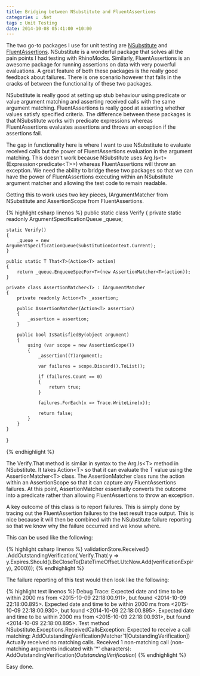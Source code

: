 ```yaml
---
title: Bridging between NSubstitute and FluentAssertions
categories : .Net
tags : Unit Testing
date: 2014-10-08 05:41:00 +10:00
---
```


The two go-to packages I use for unit testing are [NSubstitute][0] and [FluentAssertions][1]. NSubstitute is a wonderful package that solves all the pain points I had testing with RhinoMocks. Similarly, FluentAssertions is an awesome package for running assertions on data with very powerful evaluations. A great feature of both these packages is the really good feedback about failures. There is one scenario however that falls in the cracks of between the functionality of these two packages.

NSubstitute is really good at setting up stub behaviour using predicate or value argument matching and asserting received calls with the same argument matching. FluentAssertions is really good at asserting whether values satisfy specified criteria. The difference between these packages is that NSubstitute works with predicate expressions whereas FluentAssertions evaluates assertions and throws an exception if the assertions fail.

The gap in functionality here is where I want to use NSubstitute to evaluate received calls but the power of FluentAssertions evaluation in the argument matching. This doesn't work because NSubstitute uses Arg.Is&lt;t&gt;
    (Expression&lt;predicate&lt;T&gt;&gt;) whereas FluentAssertions will throw an exception. We need the ability to bridge these two packages so that we can have the power of FluentAssertions executing within an NSubstitute argument matcher and allowing the test code to remain readable.

Getting this to work uses two key pieces, IArgumentMatcher from NSubstitute and AssertionScope from FluentAssertions.

{% highlight csharp linenos %}
public static class Verify
{
    private static readonly ArgumentSpecificationQueue _queue;

    static Verify()
    {
        _queue = new ArgumentSpecificationQueue(SubstitutionContext.Current);
    }

    public static T That<T>(Action<T> action)
    {
        return _queue.EnqueueSpecFor<T>(new AssertionMatcher<T>(action));
    }

    private class AssertionMatcher<T> : IArgumentMatcher
    {
        private readonly Action<T> _assertion;

        public AssertionMatcher(Action<T> assertion)
        {
            _assertion = assertion;
        }

        public bool IsSatisfiedBy(object argument)
        {
            using (var scope = new AssertionScope())
            {
                _assertion((T)argument);

                var failures = scope.Discard().ToList();

                if (failures.Count == 0)
                {
                    return true;
                }

                failures.ForEach(x => Trace.WriteLine(x));

                return false;
            }
        }
    }
}

{% endhighlight %}

The Verify.That method is similar in syntax to the Arg.Is&lt;T&gt; method in NSubstitute. It takes Action&lt;T&gt; so that it can evaluate the T value using the AssertionMatcher&lt;T&gt; class. The AssertionMatcher class runs the action within an AssertionScope so that it can capture any FluentAssertions failures. At this point, AssertionMatcher essentially converts the outcome into a predicate rather than allowing FluentAssertions to throw an exception.

A key outcome of this class is to report failures. This is simply done by tracing out the FluentAssertion failures to the test result trace output. This is nice because it will then be combined with the NSubstitute failure reporting so that we know why the failure occurred and we know where.

This can be used like the following:

{% highlight csharp linenos %}
validationStore.Received()
    .AddOutstandingVerification(
        Verify.That<OutstandingVerification>(
            y => y.Expires.Should().BeCloseTo(DateTimeOffset.UtcNow.Add(verificationExpiry), 2000)));
{% endhighlight %}

The failure reporting of this test would then look like the following:

{% highlight text linenos %}
Debug Trace:
Expected date and time to be within 2000 ms from <2015-10-09 22:18:00.911>, but found <2014-10-09 22:18:00.895>.
Expected date and time to be within 2000 ms from <2015-10-09 22:18:00.930>, but found <2014-10-09 22:18:00.895>.
Expected date and time to be within 2000 ms from <2015-10-09 22:18:00.931>, but found <2014-10-09 22:18:00.895>.
Test method
NSubstitute.Exceptions.ReceivedCallsException: Expected to receive a call matching:
    AddOutstandingVerification(Matcher`1[OutstandingVerification])
Actually received no matching calls.
Received 1 non-matching call (non-matching arguments indicated with '*' characters):
    AddOutstandingVerification(*OutstandingVerification*)
{% endhighlight %}

Easy done.

[0]: http://nsubstitute.github.io/
[1]: http://www.fluentassertions.com/
